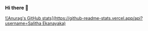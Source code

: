 ### Hi there 👋

[![Anurag's GitHub stats](https://github-readme-stats.vercel.app/api?username=Salitha Ekanayaka)](https://github.com/anuraghazra/github-readme-stats)

<!--
**SalithaEkanayaka123/SalithaEkanayaka123** is a ✨ _special_ ✨ repository because its `README.md` (this file) appears on your GitHub profile.

Here are some ideas to get you started:

- 🔭 I’m currently an undergraduate in Sri lanka Institute of Information Technology 
- 🌱 I’m currently studying in 3rd year 2nd semester in Software Engineering Specification 
- 👯 I’m looking to collaborate on Frameworks like React and Springboot, Java 
- 💬 Ask me about ...
- 📫 How to reach me: ...
- 😄 Pronouns: ...
- ⚡ Fun fact: ...
-->
